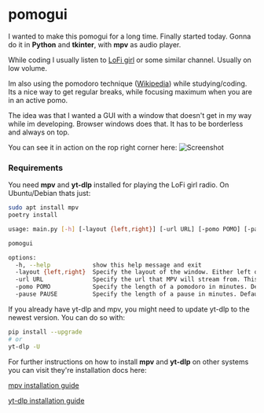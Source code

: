 # pomogui

I wanted to make this pomogui for a long time. Finally started today. Gonna do it in **Python** and **tkinter**, with **mpv** as audio player.

While coding I usually listen to [LoFi girl](https://www.youtube.com/watch?v=jfKfPfyJRdk) or some similar channel. Usually on low volume. 

Im also using the pomodoro technique ([Wikipedia](https://en.wikipedia.org/wiki/Pomodoro_Technique)) while studying/coding. Its a nice way to get regular breaks, while focusing maximum when you are in an active pomo. 

The idea was that I wanted a GUI with a window that doesn't get in my way while im developing. Browser windows does that. It has to be borderless and always on top.

You can see it in action on the rop right corner here:
![Screenshot](https://magnus.dahleide.com/pomogui_screenshot.png "pomogui in action")


### Requirements
You need **mpv** and **yt-dlp** installed for playing the LoFi girl radio. On Ubuntu/Debian thats just: 
```bash
sudo apt install mpv
poetry install
```

```bash
usage: main.py [-h] [-layout {left,right}] [-url URL] [-pomo POMO] [-pause PAUSE]

pomogui

options:
  -h, --help            show this help message and exit
  -layout {left,right}  Specify the layout of the window. Either left or right. Default is right.
  -url URL              Specify the url that MPV will stream from. This defaults to LoFi girl (https://www.youtube.com/watch?v=jfKfPfyJRdk)
  -pomo POMO            Specify the length of a pomodoro in minutes. Default is 25.
  -pause PAUSE          Specify the length of a pause in minutes. Default is 5.
```
If you already have yt-dlp and mpv, you might need to update yt-dlp to the newest version. You can do so with:
```bash
pip install --upgrade 
# or
yt-dlp -U
```


For further instructions on how to install **mpv** and **yt-dlp** on other systems you can visit they're installation docs here:

[mpv installation guide](https://mpv.io/installation/)

[yt-dlp installation guide](https://github.com/yt-dlp/yt-dlp/wiki/Installation)
